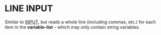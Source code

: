 # LINE INPUT

Similar to [INPUT](man_cs-input.md), but reads a whole line (including commas, etc.) for each item in the **variable-list** – which may only contain string variables.
